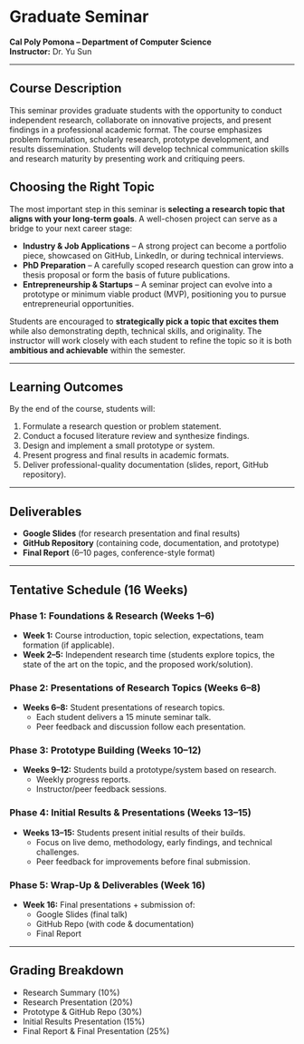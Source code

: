 # Graduate Seminar
**Cal Poly Pomona – Department of Computer Science**  
**Instructor:** Dr. Yu Sun  

---

## Course Description
This seminar provides graduate students with the opportunity to conduct independent research, collaborate on innovative projects, and present findings in a professional academic format. The course emphasizes problem formulation, scholarly research, prototype development, and results dissemination. Students will develop technical communication skills and research maturity by presenting work and critiquing peers.  


## Choosing the Right Topic
The most important step in this seminar is **selecting a research topic that aligns with your long-term goals**. A well-chosen project can serve as a bridge to your next career stage:  

- **Industry & Job Applications** – A strong project can become a portfolio piece, showcased on GitHub, LinkedIn, or during technical interviews.  
- **PhD Preparation** – A carefully scoped research question can grow into a thesis proposal or form the basis of future publications.  
- **Entrepreneurship & Startups** – A seminar project can evolve into a prototype or minimum viable product (MVP), positioning you to pursue entrepreneurial opportunities.  

Students are encouraged to **strategically pick a topic that excites them** while also demonstrating depth, technical skills, and originality. The instructor will work closely with each student to refine the topic so it is both **ambitious and achievable** within the semester.  

---

## Learning Outcomes
By the end of the course, students will:  
1. Formulate a research question or problem statement.  
2. Conduct a focused literature review and synthesize findings.  
3. Design and implement a small prototype or system.  
4. Present progress and final results in academic formats.  
5. Deliver professional-quality documentation (slides, report, GitHub repository).  

---

## Deliverables
- **Google Slides** (for research presentation and final results)  
- **GitHub Repository** (containing code, documentation, and prototype)  
- **Final Report** (6–10 pages, conference-style format)  

---

## Tentative Schedule (16 Weeks)

### **Phase 1: Foundations & Research (Weeks 1–6)**  
- **Week 1:** Course introduction, topic selection, expectations, team formation (if applicable).  
- **Week 2–5:** Independent research time (students explore topics, the state of the art on the topic, and the proposed work/solution).  

### **Phase 2: Presentations of Research Topics (Weeks 6–8)**  
- **Weeks 6–8:** Student presentations of research topics.  
  - Each student delivers a 15 minute seminar talk.  
  - Peer feedback and discussion follow each presentation.  

### **Phase 3: Prototype Building (Weeks 10–12)**  
- **Weeks 9–12:** Students build a prototype/system based on research.  
  - Weekly progress reports.  
  - Instructor/peer feedback sessions.  

### **Phase 4: Initial Results & Presentations (Weeks 13–15)**  
- **Weeks 13–15:** Students present initial results of their builds.  
  - Focus on live demo, methodology, early findings, and technical challenges.  
  - Peer feedback for improvements before final submission.  

### **Phase 5: Wrap-Up & Deliverables (Week 16)**  
- **Week 16:** Final presentations + submission of:  
  - Google Slides (final talk)  
  - GitHub Repo (with code & documentation)  
  - Final Report  

---

## Grading Breakdown
- Research Summary (10%)  
- Research Presentation (20%)  
- Prototype & GitHub Repo (30%)  
- Initial Results Presentation (15%)  
- Final Report & Final Presentation (25%)  
